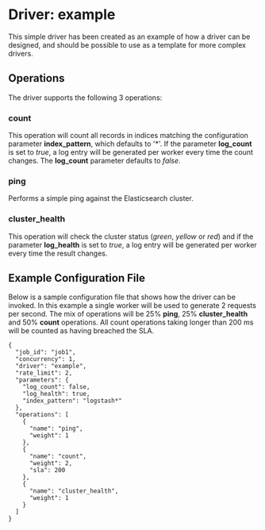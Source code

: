 # Driver: example
This simple driver has been created as an example of how a driver can be designed, and should be possible to use as a template for more complex drivers.

## Operations
The driver supports the following 3 operations:

### count
This operation will count all records in indices matching the configuration parameter **index_pattern**, which defaults to '\*'. If the parameter **log_count** is set to *true*, a log entry will be generated per worker every time the count changes. The  **log_count** parameter defaults to *false*.

### ping
Performs a simple ping against the Elasticsearch cluster.

### cluster_health
This operation will check the cluster status (*green*, *yellow* or *red*) and if the parameter **log_health** is set to *true*, a log entry will be generated per worker every time the result changes.

## Example Configuration File
Below is a sample configuration file that shows how the driver can be invoked. In this example a single worker will be used to generate 2 requests per second. The mix of operations will be 25% **ping**, 25% **cluster_health** and 50% **count** operations. All count operations taking longer than 200 ms will be counted as having breached the SLA.

```
{
  "job_id": "job1",
  "concurrency": 1,
  "driver": "example",
  "rate_limit": 2,
  "parameters": {
    "log_count": false,
    "log_health": true,
    "index_pattern": "logstash*"
  },
  "operations": [
    {
      "name": "ping",
      "weight": 1
    },
    {
      "name": "count",
      "weight": 2,
      "sla": 200
    },
    {
      "name": "cluster_health",
      "weight": 1
    }
  ]
}
```









	















